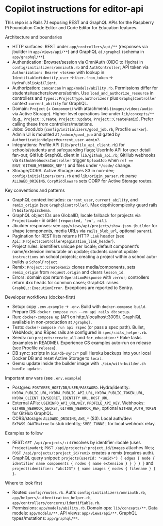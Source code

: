 # Copilot instructions for editor-api

This repo is a Rails 7.1 exposing REST and GraphQL APIs for the Raspberry Pi Foundation Code Editor and Code Editor for Education features.

Architecture and boundaries
- HTTP surfaces: REST under `app/controllers/api/**` (responses via jbuilder in `app/views/api/**`) and GraphQL at `/graphql` (schema in `app/graphql/**`).
- Authentication: Browser/session via OmniAuth (OIDC to Hydra) in `config/initializers/omniauth.rb` and `AuthController`; API token via `Authorization: Bearer <token>` with lookup in `Identifiable#identify_user` → `User.from_token` → `HydraPublicApiClient`.
- Authorization: `cancancan` in `app/models/ability.rb`. Permissions differ for students/teachers/owners/admin. Use `load_and_authorize_resource` in controllers and `Types::ProjectType.authorized?` plus `GraphqlController` context `current_ability` for GraphQL.
- Domain: `Project` (+ `Component`) with attachments (`images/videos/audio` via Active Storage). Higher-level operations live under `lib/concepts/**` (e.g., `Project::Create`, `Project::Update`, `Project::CreateRemix`). Prefer calling these from controllers/mutations.
- Jobs: GoodJob (`config/initializers/good_job.rb`, Procfile `worker`). Admin UI is mounted at `/admin/good_job` and gated by `AuthenticationHelper#current_user.admin?`.
- Integrations: Profile API (`lib/profile_api_client.rb`) for schools/students and safeguarding flags; UserInfo API for user detail fan-out; GitHub GraphQL client in `lib/github_api.rb`; GitHub webhooks via `GithubWebhooksController` trigger `UploadJob` when `ref == ENV['GITHUB_WEBHOOK_REF']` and files under `*/code/` change.
- Storage/CORS: Active Storage uses S3 in non-dev; `config/initializers/cors.rb` and `lib/origin_parser.rb` parse `ALLOWED_ORIGINS`. `CorpMiddleware` sets CORP for Active Storage routes.

Key conventions and patterns
- GraphQL context includes: `current_user`, `current_ability`, and `remix_origin` (see `GraphqlController`). Max depth/complexity guard rails in `EditorApiSchema`.
- GraphQL object IDs use GlobalID; locale fallback for projects via `ProjectLoader` in order `[requested, 'en', nil]`.
- Jbuilder responses: see `app/views/api/projects/show.json.jbuilder` for shape (components, media URLs via `rails_blob_url`, optional `parent`).
- Pagination for REST lists returns HTTP `Link` header (see `Api::ProjectsController#pagination_link_header`).
- Project rules: identifiers unique per locale; default component’s name/extension immutable on update; students cannot update `instructions` on school projects; creating a project within a school auto-builds a `SchoolProject`.
- Remix: `Project::CreateRemix` clones media/components, sets `remix_origin` from `request.origin` and clears `lesson_id`.
- Errors: domain ops return `OperationResponse` with `:error`; controllers return 4xx heads for common cases; GraphQL raises `GraphQL::ExecutionError`. Exceptions are reported to Sentry.

Developer workflows (docker-first)
- Setup: copy `.env.example` → `.env`. Build with `docker-compose build`. Prepare DB: `docker compose run --rm api rails db:setup`.
- Run: `docker-compose up` (API on http://localhost:3009). GraphiQL available in non-production at `/graphql`.
- Tests: `docker-compose run api rspec` (or pass a spec path). Bullet, WebMock, and RSpec rails are configured in `spec/rails_helper.rb`.
- Seeds: run `projects:create_all` and `for_education:*` Rake tasks (examples in README). Experience CS examples auto-run on release (see Procfile `release`).
- DB sync: scripts in `bin/db-sync/*` pull Heroku backups into your local Docker DB and reset Active Storage to `local`.
- Gems: update inside the builder image with `./bin/with-builder.sh bundle update`.

Important env vars (see `.env.example`)
- Postgres: `POSTGRES_HOST/DB/USER/PASSWORD`. Hydra/identity: `HYDRA_PUBLIC_URL`, `HYDRA_PUBLIC_API_URL`, `HYDRA_PUBLIC_TOKEN_URL`, `HYDRA_CLIENT_ID/SECRET`, `IDENTITY_URL`, `HOST_URL`.
- External APIs: `USERINFO_API_URL/KEY`, `PROFILE_API_KEY`. Webhooks: `GITHUB_WEBHOOK_SECRET`, `GITHUB_WEBHOOK_REF`, optional `GITHUB_AUTH_TOKEN` for GitHub GraphQL.
- CORS/storage: `ALLOWED_ORIGINS`, `AWS_*` (S3). Local auth/dev: `BYPASS_OAUTH=true` to stub identity; `SMEE_TUNNEL` for local webhook relay.

Examples to follow
- REST: `GET /api/projects/:id` resolves by identifier+locale (uses `ProjectLoader`); `POST /api/projects/:project_id/images` attaches files; `POST /api/projects/:project_id/remix` creates a remix (requires auth).
- GraphQL query snippet: `projects(userId: "<uuid>") { edges { node { identifier name components { nodes { name extension } } } } }` and `project(identifier: "abc123") { name images { nodes { filename } } }`.

Where to look first
- Routes: `config/routes.rb`. Auth: `config/initializers/omniauth.rb`, `app/helpers/authentication_helper.rb`, `app/controllers/concerns/identifiable.rb`.
- Permissions: `app/models/ability.rb`. Domain ops: `lib/concepts/**`. Data models: `app/models/**`. API views: `app/views/api/**`. GraphQL types/mutations: `app/graphql/**`.